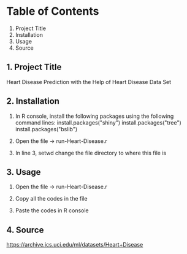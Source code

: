 # Table of Contents
1. Project Title
2. Installation
3. Usage
4. Source


## 1. Project Title
Heart Disease Prediction with the Help of Heart Disease Data Set


## 2. Installation
1. In R console, install the following packages using the following command lines:
install.packages("shiny")
install.packages("tree")
install.packages("bslib")

2. Open the file -> run-Heart-Disease.r

3. In line 3, setwd
change the file directory to where this file is

## 3. Usage
1. Open the file -> run-Heart-Disease.r

2. Copy all the codes in the file

3. Paste the codes in R console


## 4. Source
https://archive.ics.uci.edu/ml/datasets/Heart+Disease
